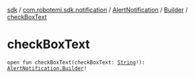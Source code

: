 [sdk](../../../index.md) / [com.robotemi.sdk.notification](../../index.md) / [AlertNotification](../index.md) / [Builder](index.md) / [checkBoxText](./check-box-text.md)

# checkBoxText

`open fun checkBoxText(checkBoxText: `[`String`](https://kotlinlang.org/api/latest/jvm/stdlib/kotlin/-string/index.html)`!): `[`AlertNotification.Builder`](index.md)`!`